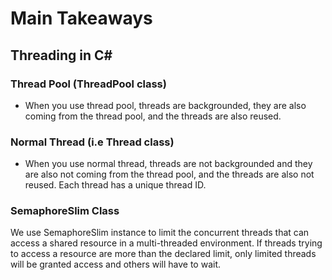 ﻿# Main Takeaways
## Threading in C#
### Thread Pool (ThreadPool class)
* When you use thread pool, threads are backgrounded, they are also coming from the thread pool, 
and the threads are also reused.


### Normal Thread (i.e Thread class)
* When you use normal thread, threads are not backgrounded and they are also not coming from the thread pool, 
and the threads are also not reused. Each thread has a unique thread ID.

### SemaphoreSlim Class
We use SemaphoreSlim instance to limit the concurrent threads that can access a shared resource in a multi-threaded environment. 
If threads trying to access a resource are more than the declared limit, only limited threads will be granted access and others will have to wait.